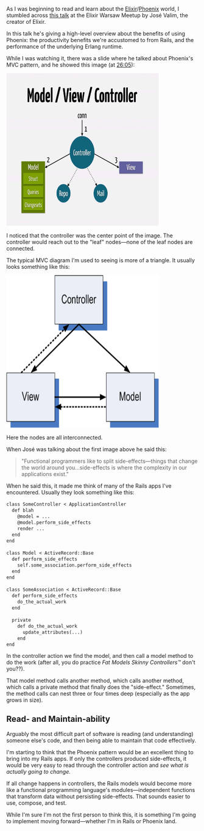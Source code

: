 As I was beginning to read and learn about the [Elixir](http://elixir-lang.org/)/[Phoenix](http://www.phoenixframework.org/) world, I stumbled across [this talk](https://www.youtube.com/watch?v=3LiLjVCDEpU) at the Elixir Warsaw Meetup by José Valim, the creator of Elixir.

In this talk he's giving a high-level overview about the benefits of using Phoenix: the productivity benefits we're accustomed to from Rails, and the performance of the underlying Erlang runtime.

While I was watching it, there was a slide where he talked about Phoenix's MVC pattern, and he showed this image (at [26:05](https://youtu.be/3LiLjVCDEpU?t=26m5s)):

<img src="https://raw.githubusercontent.com/johnmosesman/blog/master/elixir_separation_concerns/phoenix_mvc.png" width="400" height="400">

I noticed that the controller was the center point of the image. The controller would reach out to the "leaf" nodes—none of the leaf nodes are connected.

The typical MVC diagram I'm used to seeing is more of a triangle. It usually looks something like this:

<img src="https://raw.githubusercontent.com/johnmosesman/blog/master/elixir_separation_concerns/classic_mvc.png" alt="http://stackoverflow.com/questions/6873469/delphi-7-trying-to-understand-the-mvc-pattern" width="400" height="400">

Here the nodes are all interconnected.

When José was talking about the first image above he said this:

> "Functional programmers like to split side-effects—things that change the world around you...side-effects is where the complexity in our applications exist."

When he said this, it made me think of many of the Rails apps I've encountered. Usually they look something like this:

```
class SomeController < ApplicationController
  def blah
    @model = ...
    @model.perform_side_effects
    render ...
  end
end

class Model < ActiveRecord::Base
  def perform_side_effects
    self.some_association.perform_side_effects
  end
end

class SomeAssociation < ActiveRecord::Base
  def perform_side_effects
    do_the_actual_work
  end
  
  private
    def do_the_actual_work
      update_attributes(...)
    end
end
```

In the controller action we find the model, and then call a model method to do the work (after all, you do practice _Fat Models Skinny Controllers™_ don't you??).

That model method calls another method, which calls another method, which calls a private method that finally does the "side-effect." Sometimes, the method calls can nest three or four times deep (especially as the app grows in size).

## Read- and Maintain-ability

Arguably the most difficult part of software is reading (and understanding) someone else's code, and then being able to maintain that code effectively.


I'm starting to think that the Phoenix pattern would be an excellent thing to bring into my Rails apps. If only the controllers produced side-effects, it would be very easy to read through the controller action and _see what is actually going to change._

If all change happens in controllers, the Rails models would become more like a functional programming language's modules—independent functions that transform data without persisting side-effects. That sounds easier to use, compose, and test.

While I'm sure I'm not the first person to think this, it is something I'm going to implement moving forward—whether I'm in Rails or Phoenix land.